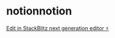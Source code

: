 # notionnotion

[Edit in StackBlitz next generation editor ⚡️](https://stackblitz.com/~/github.com/santiagoooo4/notionnotion)